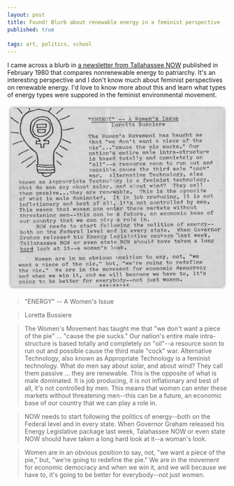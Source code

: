 ```yaml
---
layout: post
title: Found! Blurb about renewable energy in a feminist perspective
published: true

tags: art, politics, school
---
```

I came across a blurb in [a newsletter from Tallahassee NOW](http://flnowarchive.org/wiki/Box_24_Folder_3_Document_30) published in February 1980 that compares nonrenewable energy to patriarchy. It's an interesting perspective and I don't know much about feminist perspectives on renewable energy. I'd love to know more about this and learn what types of energy types were suppored in the feminist environmental movement. 

![Snapshot of a newsletter blurb talking about renewable energy in a feminist perspective](/images/2016-06-24-found-feminist-energy.png)

> "ENERGY" -- A Women's Issue

> Loretta Bussiere

> The Women's Movement has taught me that "we don't want a piece of the pie" ... "cause the pie sucks." Our nation's entire male intra-structure is based totally and completely on "oil"--a resource soon to run out and possible cause the third male "cock" war. Alternative Technology, also known as Appropriate Technology is a feminist technology. What do men say about solar, and about wind? They call them passive ... they are renewable. This is the opposite of what is male dominated. It is job producing, it is not inflationary and best of all, it's not controlled by men. This means that women can enter these markets without threatening men--this can be a future, an economic base of our country that we can play a role in.

> NOW needs to start following the politics of energy--both on the Federal level and in every state. When Governor Graham released his Energy Legislative package last week, Talahassee NOW or even state NOW should have taken a long hard look at it--a woman's look.

> Women are in an obvious position to say, not, "we want a piece of the pie," but, "we're going to redefine the pie." We are in the movement for economic democracy and when we win it, and we will because we have to, it's going to be better for everybody--not just women.